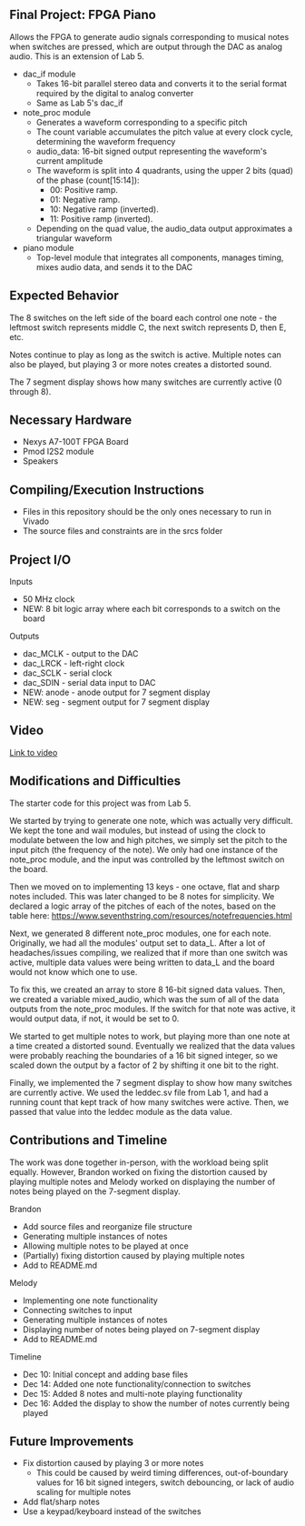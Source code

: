 ## Final Project: FPGA Piano
Allows the FPGA to generate audio signals corresponding to musical notes when switches are pressed, which are output through the DAC as analog audio. This is an extension of Lab 5.

 - dac_if module
   - Takes 16-bit parallel stereo data and converts it to the serial format required by the digital to analog converter
   - Same as Lab 5's dac_if
 - note_proc module
    - Generates a waveform corresponding to a specific pitch
    - The count variable accumulates the pitch value at every clock cycle, determining the waveform frequency
    - audio_data: 16-bit signed output representing the waveform's current amplitude
    - The waveform is split into 4 quadrants, using the upper 2 bits (quad) of the phase (count[15:14]):
      - 00: Positive ramp.
      - 01: Negative ramp.
      - 10: Negative ramp (inverted).
      - 11: Positive ramp (inverted).
    - Depending on the quad value, the audio_data output approximates a triangular waveform
 - piano module
    - Top-level module that integrates all components, manages timing, mixes audio data, and sends it to the DAC

## Expected Behavior
The 8 switches on the left side of the board each control one note - the leftmost switch represents middle C, the next switch represents D, then E, etc.

Notes continue to play as long as the switch is active. Multiple notes can also be played, but playing 3 or more notes creates a distorted sound.

The 7 segment display shows how many switches are currently active (0 through 8).

## Necessary Hardware
- Nexys A7-100T FPGA Board
- Pmod I2S2 module
- Speakers

## Compiling/Execution Instructions
- Files in this repository should be the only ones necessary to run in Vivado
- The source files and constraints are in the srcs folder

## Project I/O
Inputs
- 50 MHz clock
- NEW: 8 bit logic array where each bit corresponds to a switch on the board

Outputs
- dac_MCLK - output to the DAC
- dac_LRCK - left-right clock
- dac_SCLK - serial clock
- dac_SDIN - serial data input to DAC
- NEW: anode - anode output for 7 segment display
- NEW: seg - segment output for 7 segment display

## Video
[Link to video](https://drive.google.com/file/d/1NB7XC2d79gPRcvojGQ1xbmKFrrjxvC-R/view?usp=sharing)

## Modifications and Difficulties
The starter code for this project was from Lab 5. 

We started by trying to generate one note, which was actually very difficult. We kept the tone and wail modules, but instead of using the clock to modulate between the low and high pitches, we simply set the pitch to the input pitch (the frequency of the note). We only had one instance of the note_proc module, and the input was controlled by the leftmost switch on the board. 

Then we moved on to implementing 13 keys - one octave, flat and sharp notes included. This was later changed to be 8 notes for simplicity. We declared a logic array of the pitches of each of the notes, based on the table here: https://www.seventhstring.com/resources/notefrequencies.html

Next, we generated 8 different note_proc modules, one for each note. Originally, we had all the modules' output set to data_L. After a lot of headaches/issues compiling, we realized that if more than one switch was active, multiple data values were being written to data_L and the board would not know which one to use.

To fix this, we created an array to store 8 16-bit signed data values. Then, we created a variable mixed_audio, which was the sum of all of the data outputs from the note_proc modules. If the switch for that note was active, it would output data, if not, it would be set to 0.

We started to get multiple notes to work, but playing more than one note at a time created a distorted sound. Eventually we realized that the data values were probably reaching the boundaries of a 16 bit signed integer, so we scaled down the output by a factor of 2 by shifting it one bit to the right.

Finally, we implemented the 7 segment display to show how many switches are currently active. We used the leddec.sv file from Lab 1, and had a running count that kept track of how many switches were active. Then, we passed that value into the leddec module as the data value.

## Contributions and Timeline
The work was done together in-person, with the workload being split equally. However, Brandon worked on fixing the distortion caused by playing multiple notes and Melody worked on displaying the number of notes being played on the 7-segment display.

Brandon
- Add source files and reorganize file structure
- Generating multiple instances of notes
- Allowing multiple notes to be played at once
- (Partially) fixing distortion caused by playing multiple notes
- Add to README.md

Melody
- Implementing one note functionality
- Connecting switches to input
- Generating multiple instances of notes
- Displaying number of notes being played on 7-segment display
- Add to README.md

Timeline
- Dec 10: Initial concept and adding base files
- Dec 14: Added one note functionality/connection to switches
- Dec 15: Added 8 notes and multi-note playing functionality
- Dec 16: Added the display to show the number of notes currently being played

## Future Improvements
- Fix distortion caused by playing 3 or more notes
  - This could be caused by weird timing differences, out-of-boundary values for 16 bit signed integers, switch debouncing, or lack of audio scaling for multiple notes
- Add flat/sharp notes
- Use a keypad/keyboard instead of the switches
